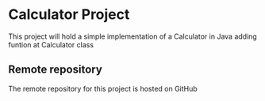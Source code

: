 # Calculator Project
This project will hold a simple implementation of a Calculator in Java
adding funtion at Calculator class
## Remote repository
The remote repository for this project is hosted on GitHub
